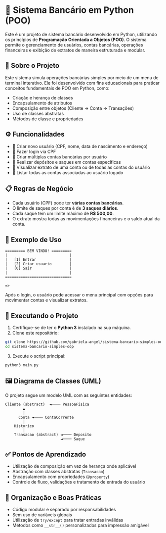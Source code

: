 # 🏦 Sistema Bancário em Python (POO)

Este é um projeto de sistema bancário desenvolvido em Python, utilizando os princípios de **Programação Orientada a Objetos (POO)**. O sistema permite o gerenciamento de usuários, contas bancárias, operações financeiras e exibição de extratos de maneira estruturada e modular.

## 🧠 Sobre o Projeto

Este sistema simula operações bancárias simples por meio de um menu de terminal interativo. Ele foi desenvolvido com fins educacionais para praticar conceitos fundamentais de POO em Python, como:

- Criação e herança de classes
- Encapsulamento de atributos
- Composição entre objetos (Cliente → Conta → Transações)
- Uso de classes abstratas
- Métodos de classe e propriedades

## ⚙️ Funcionalidades

- 👤 Criar novo usuário (CPF, nome, data de nascimento e endereço)
- 🔐 Fazer login via CPF
- 🏦 Criar múltiplas contas bancárias por usuário
- 💸 Realizar depósitos e saques em contas específicas
- 📃 Visualizar extrato de uma conta ou de todas as contas do usuário
- 📂 Listar todas as contas associadas ao usuário logado

## 📋 Regras de Negócio

- Cada usuário (CPF) pode ter **várias contas bancárias**.
- O limite de saques por conta é de **3 saques diários**.
- Cada saque tem um limite máximo de **R$ 500,00**.
- O extrato mostra todas as movimentações financeiras e o saldo atual da conta.

## 🧾 Exemplo de Uso

```text
========= BEM VINDO! =========
|                            |
|   [1] Entrar               |
|   [2] Criar usuario        |
|   [0] Sair                 |
|                            |
==============================

=> 
```

Após o login, o usuário pode acessar o menu principal com opções para movimentar contas e visualizar extratos.

## 🧪 Executando o Projeto

1. Certifique-se de ter o **Python 3** instalado na sua máquina.
2. Clone este repositório:

```bash
git clone https://github.com/gabriela-angel/sistema-bancario-simples-oop.git
cd sistema-bancario-simples-oop
```

3. Execute o script principal:

```bash
python3 main.py
```

## 🖼️ Diagrama de Classes (UML)

O projeto segue um modelo UML com as seguintes entidades:

```
Cliente (abstract)  ◄──── PessoaFisica
        ▲
        │
      Conta ◄──── ContaCorrente
        │
    Historico
        │
    Transacao (abstract) ◄──── Deposito
                         ◄──── Saque
```

## ✅ Pontos de Aprendizado

- Utilização de composição em vez de herança onde aplicável
- Abstração com classes abstratas (`Transacao`)
- Encapsulamento com propriedades (`@property`)
- Controle de fluxo, validações e tratamento de entrada do usuário

## 🧼 Organização e Boas Práticas

- Código modular e separado por responsabilidades
- Sem uso de variáveis globais
- Utilização de `try/except` para tratar entradas inválidas
- Métodos como `__str__()` personalizados para impressão amigável
